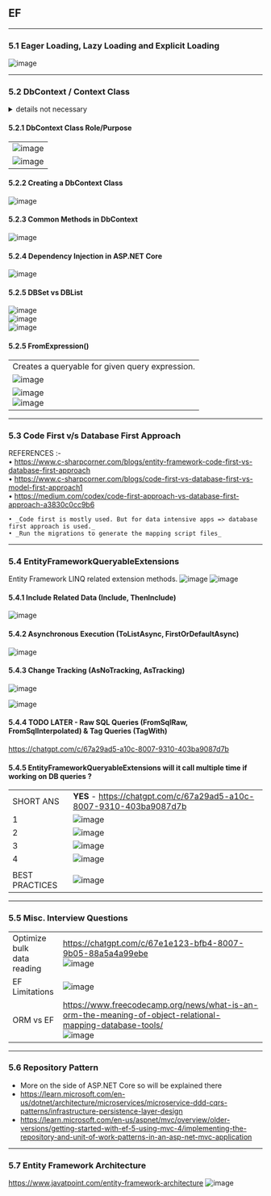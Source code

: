 ## EF
----------------------------------------------------------
### 5.1 Eager Loading, Lazy Loading and Explicit Loading 
![image](https://github.com/user-attachments/assets/a989fae0-a98b-431f-98ec-25e24e3ae441)

----------------------------------------------------------
### 5.2 DbContext / Context Class
<details>
	<summary>details not necessary </summary>
| | | 
| - | - |
| |  ![image](https://github.com/user-attachments/assets/0a9f29a3-f26f-4c5c-b2aa-d68c0550c25b) | 
| | ------------------------------------------------------------------------------------------ |
| | ![image](ttps://github.com/user-attachments/assets/14954443-b19f-441b-a5fb-67668cffc107)   |  
| Creating a DbContext Class | ![image](https://github.com/user-attachments/assets/ddbf0eef-c4b9-4277-8b12-76c190f1497b) |
| Common Methods in DbContext | ![image](https://github.com/user-attachments/assets/140bc609-949d-4436-8489-e775559601de)   |
| Dependency Injection in ASP.NET Core | ![image](https://github.com/user-attachments/assets/d5c1add5-e300-4aaf-9b4a-29d8522befaa) |
| DBSet vs DBList  | ![image](https://github.com/user-attachments/assets/32cc2178-6bd3-46b5-9577-483f9e604b3e) <br/> ![image](https://github.com/user-attachments/assets/cf5e3f73-e9ea-453f-b354-46e6655bfb64) <br/> ![image](https://github.com/user-attachments/assets/a5c4790a-b5a3-49f0-a5b4-85de6500e1e9) |
| | | 
| | |
| FromExpression() | Creates a queryable for given query expression.|
| | ![image](https://github.com/user-attachments/assets/e50d0902-074b-4f43-bbb7-8f4b4fd8aead) | 
| | ![image](https://github.com/user-attachments/assets/c69f2a19-0c65-4c52-ab81-803ef8145094) <br/> ![image](https://github.com/user-attachments/assets/c79367b7-b2b7-4b0b-89b2-a95a9bf1d588) | 
</details>

#### 5.2.1 DbContext Class Role/Purpose
| |
| - |
| ![image](https://github.com/user-attachments/assets/0a9f29a3-f26f-4c5c-b2aa-d68c0550c25b) |
| ![image](https://github.com/user-attachments/assets/2f172dfc-2cb0-4cda-a558-2aaa4e12bac4) |

#### 5.2.2 Creating a DbContext Class
![image](https://github.com/user-attachments/assets/ddbf0eef-c4b9-4277-8b12-76c190f1497b)

#### 5.2.3 Common Methods in DbContext 
![image](https://github.com/user-attachments/assets/140bc609-949d-4436-8489-e775559601de)  

#### 5.2.4 Dependency Injection in ASP.NET Core
![image](https://github.com/user-attachments/assets/d5c1add5-e300-4aaf-9b4a-29d8522befaa)

#### 5.2.5 DBSet vs DBList  
![image](https://github.com/user-attachments/assets/32cc2178-6bd3-46b5-9577-483f9e604b3e) <br/> ![image](https://github.com/user-attachments/assets/cf5e3f73-e9ea-453f-b354-46e6655bfb64) <br/> ![image](https://github.com/user-attachments/assets/a5c4790a-b5a3-49f0-a5b4-85de6500e1e9)

#### 5.2.5 FromExpression() 
| |
| - |
| Creates a queryable for given query expression.|
| ![image](https://github.com/user-attachments/assets/e50d0902-074b-4f43-bbb7-8f4b4fd8aead) | 
| ![image](https://github.com/user-attachments/assets/c69f2a19-0c65-4c52-ab81-803ef8145094) <br/> ![image](https://github.com/user-attachments/assets/c79367b7-b2b7-4b0b-89b2-a95a9bf1d588) 

----------------------------------------------------------
### 5.3 Code First v/s Database First Approach
REFERENCES :-    <br/>
	• https://www.c-sharpcorner.com/blogs/entity-framework-code-first-vs-database-first-approach  <br/>
	• https://www.c-sharpcorner.com/blogs/code-first-vs-database-first-vs-model-first-approach1   <br/>
	• https://medium.com/codex/code-first-approach-vs-database-first-approach-a3830c0cc9b6        <br/>
	
	• _Code first is mostly used. But for data intensive apps => database first approach is used._
	• _Run the migrations to generate the mapping script files_

----------------------------------------------------------
### 5.4 EntityFrameworkQueryableExtensions 

Entity Framework LINQ related extension methods.
![image](https://github.com/user-attachments/assets/68eb06f1-f8dc-46be-a028-fe20c5e855ad)
![image](https://github.com/user-attachments/assets/777dd2a0-5c83-4df2-879a-1719f16b8e38)

#### 5.4.1 Include Related Data (Include, ThenInclude)
![image](https://github.com/user-attachments/assets/e1c72a21-4fcc-4bc4-a4a5-c6aedb5ec4e1)

#### 5.4.2 Asynchronous Execution (ToListAsync, FirstOrDefaultAsync)
![image](https://github.com/user-attachments/assets/c7afb1c2-ee40-4c0d-ba97-7861d11536ba)

#### 5.4.3 Change Tracking (AsNoTracking, AsTracking)
![image](https://github.com/user-attachments/assets/3cd4e48d-27c5-4c98-bc5d-d1946e583c27)

 ![image](https://github.com/user-attachments/assets/76756fc6-6362-41b9-8c1e-3c7a05f39d9b)

#### 5.4.4 TODO LATER - Raw SQL Queries (FromSqlRaw, FromSqlInterpolated)  &  Tag Queries (TagWith)
https://chatgpt.com/c/67a29ad5-a10c-8007-9310-403ba9087d7b

#### 5.4.5 EntityFrameworkQueryableExtensions will it call multiple time if working on DB queries ?
| | | 
| - | - |
| SHORT ANS |  **YES** - https://chatgpt.com/c/67a29ad5-a10c-8007-9310-403ba9087d7b | 
| 1 | ![image](https://github.com/user-attachments/assets/76766063-2e7b-4579-b2ce-fdc9daed79e0) |
| 2 | ![image](https://github.com/user-attachments/assets/b87dc8f6-3fd8-4d5b-bce8-35ea276aab1d) |
| 3 | ![image](https://github.com/user-attachments/assets/120ca454-e6e0-4f30-b8ef-7dd69ccb0af0) |
| 4 | ![image](https://github.com/user-attachments/assets/2a138d53-2120-4549-993e-58640893570b) |
| | | 
| BEST PRACTICES | ![image](https://github.com/user-attachments/assets/38a53bf0-9cff-452c-954b-cf86f8183fcf) |

----------------------------------------------------------
### 5.5 Misc. Interview Questions
| | | 
| - | - |
| Optimize bulk  <br/> data reading |  https://chatgpt.com/c/67e1e123-bfb4-8007-9b05-88a5a4a99ebe <br/> ![image](https://github.com/user-attachments/assets/b7156682-d8dd-4952-99ad-618dd475bcac) |
| EF Limitations | ![image](https://github.com/user-attachments/assets/49889041-c9e7-4b16-992d-ce9837f88d37) |
| ORM vs EF | https://www.freecodecamp.org/news/what-is-an-orm-the-meaning-of-object-relational-mapping-database-tools/ <br/> ![image](https://github.com/user-attachments/assets/307e5f26-4434-468e-9447-8099d0ac1a7d)   | 

----------------------------------------------------------
### 5.6 Repository Pattern
* More on the side of ASP.NET Core so will be explained there
* https://learn.microsoft.com/en-us/dotnet/architecture/microservices/microservice-ddd-cqrs-patterns/infrastructure-persistence-layer-design
* https://learn.microsoft.com/en-us/aspnet/mvc/overview/older-versions/getting-started-with-ef-5-using-mvc-4/implementing-the-repository-and-unit-of-work-patterns-in-an-asp-net-mvc-application

----------------------------------------------------------
### 5.7 Entity Framework Architecture

https://www.javatpoint.com/entity-framework-architecture
![image](https://github.com/user-attachments/assets/8001c34b-f847-4eff-ac1f-4c365a9f1d62)








 




